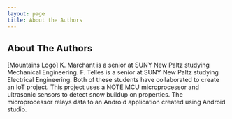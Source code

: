 ```yaml
---
layout: page
title: About the Authors
---
```

## About The Authors
[Mountains Logo]
  K. Marchant is a senior at SUNY New Paltz studying Mechanical Engineering.  F. Telles is a senior at SUNY New Paltz studying Electrical Engineering.  Both of these students have collaborated to create an IoT project.  This project uses a NOTE MCU microprocessor and ultrasonic sensors to detect snow buildup on properties.  The microprocessor relays data to an Android application created using Android studio.  
  
